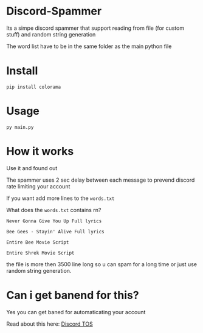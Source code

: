 [Discord TOS]: https://support.discord.com/hc/en-us/articles/115002192352-Automated-user-accounts-self-bots-
# Discord-Spammer

Its a simpe discord spammer that support reading from file (for custom stuff) and random string generation

The word list have to be in the same folder as the main python file

# Install

`pip install colorama `

# Usage

`py main.py`

# How it works

Use it and found out 

The spammer uses 2 sec delay between each message to prevend discord rate limiting your account 

If you want add more lines to the `words.txt` 

What does the `words.txt` contains rn?

`Never Gonna Give You Up Full lyrics` 

`Bee Gees - Stayin' Alive Full lyrics`

`Entire Bee Movie Script`

`Entire Shrek Movie Script`

the file is more then 3500 line long so u can spam for a long time or just use random string generation.

# Can i get banend for this?

Yes you can get baned for automaticating your account

Read about this here: [Discord TOS]
